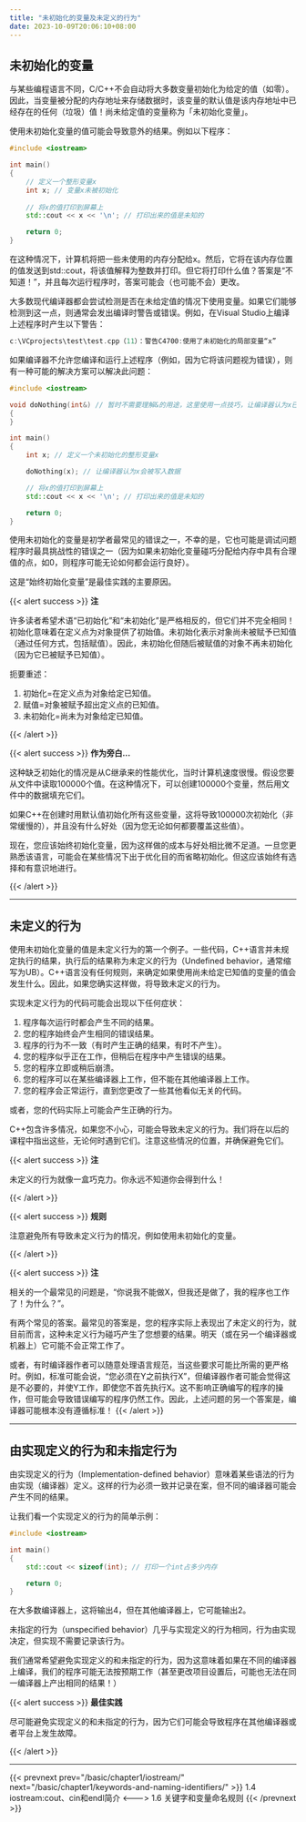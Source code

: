 ```yaml
---
title: "未初始化的变量及未定义的行为"
date: 2023-10-09T20:06:10+08:00
---
```


## 未初始化的变量

与某些编程语言不同，C/C++不会自动将大多数变量初始化为给定的值（如零）。因此，当变量被分配的内存地址来存储数据时，该变量的默认值是该内存地址中已经存在的任何（垃圾）值！尚未给定值的变量称为「未初始化变量」。

使用未初始化变量的值可能会导致意外的结果。例如以下程序：

```C++
#include <iostream>

int main()
{
    // 定义一个整形变量x
    int x; // 变量x未被初始化
    
    // 将x的值打印到屏幕上
    std::cout << x << '\n'; // 打印出来的值是未知的

    return 0;
}
```

在这种情况下，计算机将把一些未使用的内存分配给x。然后，它将在该内存位置的值发送到std::cout，将该值解释为整数并打印。但它将打印什么值？答案是“不知道！”，并且每次运行程序时，答案可能会（也可能不会）更改。

大多数现代编译器都会尝试检测是否在未给定值的情况下使用变量。如果它们能够检测到这一点，则通常会发出编译时警告或错误。例如，在Visual Studio上编译上述程序时产生以下警告：

```C++
c:\VCprojects\test\test.cpp（11）：警告C4700:使用了未初始化的局部变量“x”
```

如果编译器不允许您编译和运行上述程序（例如，因为它将该问题视为错误），则有一种可能的解决方案可以解决此问题：

```C++
#include <iostream>

void doNothing(int&) // 暂时不需要理解&的用途，这里使用一点技巧，让编译器认为x已经被使用
{
}

int main()
{
    int x; // 定义一个未初始化的整形变量x

    doNothing(x); // 让编译器认为x会被写入数据

    // 将x的值打印到屏幕上
    std::cout << x << '\n'; // 打印出来的值是未知的

    return 0;
}
```

使用未初始化的变量是初学者最常见的错误之一，不幸的是，它也可能是调试问题程序时最具挑战性的错误之一（因为如果未初始化变量碰巧分配给内存中具有合理值的点，如0，则程序可能无论如何都会运行良好）。

这是“始终初始化变量”是最佳实践的主要原因。

{{< alert success >}}
**注**

许多读者希望术语“已初始化”和“未初始化”是严格相反的，但它们并不完全相同！初始化意味着在定义点为对象提供了初始值。未初始化表示对象尚未被赋予已知值（通过任何方式，包括赋值）。因此，未初始化但随后被赋值的对象不再未初始化（因为它已被赋予已知值）。

扼要重述：

1. 初始化=在定义点为对象给定已知值。
2. 赋值=对象被赋予超出定义点的已知值。
3. 未初始化=尚未为对象给定已知值。


{{< /alert >}}

{{< alert success >}}
**作为旁白…**

这种缺乏初始化的情况是从C继承来的性能优化，当时计算机速度很慢。假设您要从文件中读取100000个值。在这种情况下，可以创建100000个变量，然后用文件中的数据填充它们。

如果C++在创建时用默认值初始化所有这些变量，这将导致100000次初始化（非常缓慢的），并且没有什么好处（因为您无论如何都要覆盖这些值）。

现在，您应该始终初始化变量，因为这样做的成本与好处相比微不足道。一旦您更熟悉该语言，可能会在某些情况下出于优化目的而省略初始化。但这应该始终有选择和有意识地进行。

{{< /alert >}}

***
## 未定义的行为

使用未初始化变量的值是未定义行为的第一个例子。一些代码，C++语言并未规定执行的结果，执行后的结果称为未定义的行为（Undefined behavior，通常缩写为UB）。C++语言没有任何规则，来确定如果使用尚未给定已知值的变量的值会发生什么。因此，如果您确实这样做，将导致未定义的行为。

实现未定义行为的代码可能会出现以下任何症状：

1. 程序每次运行时都会产生不同的结果。
2. 您的程序始终会产生相同的错误结果。
3. 程序的行为不一致（有时产生正确的结果，有时不产生）。
4. 您的程序似乎正在工作，但稍后在程序中产生错误的结果。
5. 您的程序立即或稍后崩溃。
6. 您的程序可以在某些编译器上工作，但不能在其他编译器上工作。
7. 您的程序会正常运行，直到您更改了一些其他看似无关的代码。


或者，您的代码实际上可能会产生正确的行为。

C++包含许多情况，如果您不小心，可能会导致未定义的行为。我们将在以后的课程中指出这些，无论何时遇到它们。注意这些情况的位置，并确保避免它们。

{{< alert success >}}
**注**

未定义的行为就像一盒巧克力。你永远不知道你会得到什么！

{{< /alert >}}

{{< alert success >}}
**规则**

注意避免所有导致未定义行为的情况，例如使用未初始化的变量。

{{< /alert >}}

{{< alert success >}}
**注**

相关的一个最常见的问题是，“你说我不能做X，但我还是做了，我的程序也工作了！为什么？”。

有两个常见的答案。最常见的答案是，您的程序实际上表现出了未定义的行为，就目前而言，这种未定义行为碰巧产生了您想要的结果。明天（或在另一个编译器或机器上）它可能不会正常工作了。

或者，有时编译器作者可以随意处理语言规范，当这些要求可能比所需的更严格时。例如，标准可能会说，“您必须在Y之前执行X”，但编译器作者可能会觉得这是不必要的，并使Y工作，即使您不首先执行X。这不影响正确编写的程序的操作，但可能会导致错误编写的程序仍然工作。因此，上述问题的另一个答案是，编译器可能根本没有遵循标准！
{{< /alert >}}

***
## 由实现定义的行为和未指定行为

由实现定义的行为（Implementation-defined behavior）意味着某些语法的行为由实现（编译器）定义。这样的行为必须一致并记录在案，但不同的编译器可能会产生不同的结果。

让我们看一个实现定义的行为的简单示例：

```C++
#include <iostream>

int main()
{
	std::cout << sizeof(int); // 打印一个int占多少内存

	return 0;
}
```

在大多数编译器上，这将输出4，但在其他编译器上，它可能输出2。

未指定的行为（unspecified behavior）几乎与实现定义的行为相同，行为由实现决定，但实现不需要记录该行为。

我们通常希望避免实现定义的和未指定的行为，因为这意味着如果在不同的编译器上编译，我们的程序可能无法按预期工作（甚至更改项目设置后，可能也无法在同一编译器上产出相同的结果！）

{{< alert success >}}
**最佳实践**

尽可能避免实现定义的和未指定的行为，因为它们可能会导致程序在其他编译器或者平台上发生故障。

{{< /alert >}}

***

{{< prevnext prev="/basic/chapter1/iostream/" next="/basic/chapter1/keywords-and-naming-identifiers/" >}}
1.4 iostream:cout、cin和endl简介
<--->
1.6 关键字和变量命名规则
{{< /prevnext >}}
